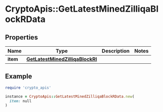 # CryptoApis::GetLatestMinedZilliqaBlockRData

## Properties

| Name | Type | Description | Notes |
| ---- | ---- | ----------- | ----- |
| **item** | [**GetLatestMinedZilliqaBlockRI**](GetLatestMinedZilliqaBlockRI.md) |  |  |

## Example

```ruby
require 'crypto_apis'

instance = CryptoApis::GetLatestMinedZilliqaBlockRData.new(
  item: null
)
```

